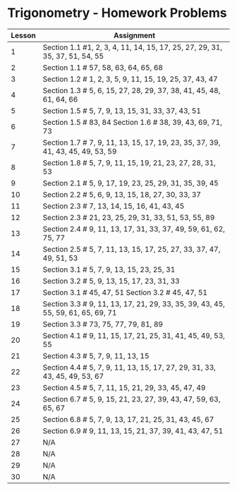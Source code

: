 # Trigonometry - Homework Problems

|Lesson| Assignment|
|------|----------|
| 1| Section 1.1 #1, 2, 3, 4, 11, 14, 15, 17, 25, 27, 29, 31, 35, 37, 51, 54, 55|
| 2| Section 1.1 # 57, 58, 63, 64, 65, 68|
| 3| Section 1.2 # 1, 2, 3, 5, 9, 11, 15, 19, 25, 37, 43, 47|
| 4| Section 1.3 # 5, 6, 15, 27, 28, 29, 37, 38, 41, 45, 48, 61, 64, 66|
| 5| Section 1.5 # 5, 7, 9, 13, 15, 31, 33, 37, 43, 51|
| 6| Section 1.5 # 83, 84 Section 1.6 # 38, 39, 43, 69, 71, 73|
| 7| Section 1.7 # 7, 9, 11, 13, 15, 17, 19, 23, 35, 37, 39, 41, 43, 45, 49, 53, 59|
| 8| Section 1.8 # 5, 7, 9, 11, 15, 19, 21, 23, 27, 28, 31, 53|
| 9| Section 2.1 # 5, 9, 17, 19, 23, 25, 29, 31, 35, 39, 45|
|10| Section 2.2 # 5, 6, 9, 13, 15, 18, 27, 30, 33, 37|
|11| Section 2.3 # 7, 13, 14, 15, 16, 41, 43, 45|
|12| Section 2.3 # 21, 23, 25, 29, 31, 33, 51, 53, 55, 89|
|13| Section 2.4 # 9, 11, 13, 17, 31, 33, 37, 49, 59, 61, 62, 75, 77|
|14| Section 2.5 # 5, 7, 11, 13, 15, 17, 25, 27, 33, 37, 47, 49, 51, 53|
|15| Section 3.1 # 5, 7, 9, 13, 15, 23, 25, 31|
|16| Section 3.2 # 5, 9, 13, 15, 17, 23, 31, 33|
|17| Section 3.1 # 45, 47, 51	Section 3.2 # 45, 47, 51|
|18| Section 3.3 # 9, 11, 13, 17, 21, 29, 33, 35, 39, 43, 45, 55, 59, 61, 65, 69, 71|
|19| Section 3.3 # 73, 75, 77, 79, 81, 89|
|20| Section 4.1 # 9, 11, 15, 17, 21, 25, 31, 41, 45, 49, 53, 55|
|21| Section 4.3 # 5, 7, 9, 11, 13, 15|
|22| Section 4.4 # 5, 7, 9, 11, 13, 15, 17, 27, 29, 31, 33, 43, 45, 49, 53, 67|
|23| Section 4.5 # 5, 7, 11, 15, 21, 29, 33, 45, 47, 49|
|24| Section 6.7 # 5, 9, 15, 21, 23, 27, 39, 43, 47, 59, 63, 65, 67|
|25| Section 6.8 # 5, 7, 9, 13, 17, 21, 25, 31, 43, 45, 67|
|26| Section 6.9 # 9, 11, 13, 15, 21, 37, 39, 41, 43, 47, 51|
|27| N/A|
|28| N/A|
|29| N/A|
|30| N/A|
